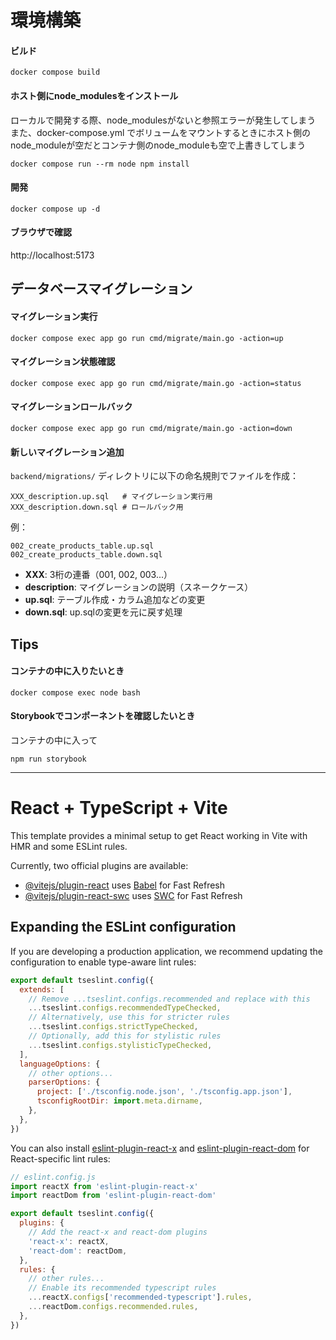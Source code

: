 # 環境構築
#### ビルド
```
docker compose build
```

#### ホスト側にnode_modulesをインストール
ローカルで開発する際、node_modulesがないと参照エラーが発生してしまう
また、docker-compose.yml でボリュームをマウントするときにホスト側のnode_moduleが空だとコンテナ側のnode_moduleも空で上書きしてしまう
```
docker compose run --rm node npm install
```

#### 開発
```
docker compose up -d
```

#### ブラウザで確認
http://localhost:5173

## データベースマイグレーション

#### マイグレーション実行
```
docker compose exec app go run cmd/migrate/main.go -action=up
```

#### マイグレーション状態確認
```
docker compose exec app go run cmd/migrate/main.go -action=status
```

#### マイグレーションロールバック
```
docker compose exec app go run cmd/migrate/main.go -action=down
```

#### 新しいマイグレーション追加
`backend/migrations/` ディレクトリに以下の命名規則でファイルを作成：

```
XXX_description.up.sql   # マイグレーション実行用
XXX_description.down.sql # ロールバック用
```

例：
```
002_create_products_table.up.sql
002_create_products_table.down.sql
```

- **XXX**: 3桁の連番（001, 002, 003...）
- **description**: マイグレーションの説明（スネークケース）
- **up.sql**: テーブル作成・カラム追加などの変更
- **down.sql**: up.sqlの変更を元に戻す処理

## Tips
#### コンテナの中に入りたいとき
```
docker compose exec node bash
```

#### Storybookでコンポーネントを確認したいとき
コンテナの中に入って
```
npm run storybook
```

---

# React + TypeScript + Vite

This template provides a minimal setup to get React working in Vite with HMR and some ESLint rules.

Currently, two official plugins are available:

- [@vitejs/plugin-react](https://github.com/vitejs/vite-plugin-react/blob/main/packages/plugin-react) uses [Babel](https://babeljs.io/) for Fast Refresh
- [@vitejs/plugin-react-swc](https://github.com/vitejs/vite-plugin-react/blob/main/packages/plugin-react-swc) uses [SWC](https://swc.rs/) for Fast Refresh

## Expanding the ESLint configuration

If you are developing a production application, we recommend updating the configuration to enable type-aware lint rules:

```js
export default tseslint.config({
  extends: [
    // Remove ...tseslint.configs.recommended and replace with this
    ...tseslint.configs.recommendedTypeChecked,
    // Alternatively, use this for stricter rules
    ...tseslint.configs.strictTypeChecked,
    // Optionally, add this for stylistic rules
    ...tseslint.configs.stylisticTypeChecked,
  ],
  languageOptions: {
    // other options...
    parserOptions: {
      project: ['./tsconfig.node.json', './tsconfig.app.json'],
      tsconfigRootDir: import.meta.dirname,
    },
  },
})
```

You can also install [eslint-plugin-react-x](https://github.com/Rel1cx/eslint-react/tree/main/packages/plugins/eslint-plugin-react-x) and [eslint-plugin-react-dom](https://github.com/Rel1cx/eslint-react/tree/main/packages/plugins/eslint-plugin-react-dom) for React-specific lint rules:

```js
// eslint.config.js
import reactX from 'eslint-plugin-react-x'
import reactDom from 'eslint-plugin-react-dom'

export default tseslint.config({
  plugins: {
    // Add the react-x and react-dom plugins
    'react-x': reactX,
    'react-dom': reactDom,
  },
  rules: {
    // other rules...
    // Enable its recommended typescript rules
    ...reactX.configs['recommended-typescript'].rules,
    ...reactDom.configs.recommended.rules,
  },
})
```
